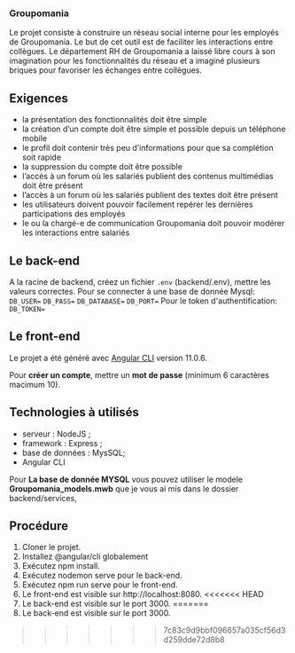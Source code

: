 ### Groupomania

Le projet consiste à construire un réseau social interne pour les employés de Groupomania. Le but de cet outil est de faciliter les interactions entre collègues. Le département RH de Groupomania a laissé libre cours à son imagination pour les fonctionnalités du réseau et a imaginé plusieurs briques pour favoriser les échanges entre collègues.

## Exigences

* la présentation des fonctionnalités doit être simple
* la création d’un compte doit être simple et possible depuis un téléphone mobile
* le profil doit contenir très peu d’informations pour que sa complétion soit rapide
* la suppression du compte doit être possible
* l’accès à un forum où les salariés publient des contenus multimédias doit être présent
* l’accès à un forum où les salariés publient des textes doit être présent
* les utilisateurs doivent pouvoir facilement repérer les dernières participations des employés
* le ou la chargé-e de communication Groupomania doit pouvoir modérer les interactions entre salariés


## Le back-end

A la racine de backend, créez un fichier `.env` (backend/.env), mettre les valeurs correctes.
Pour se connecter à une base de donnée Mysql:
`DB_USER=`
`DB_PASS=`
`DB_DATABASE=`
`DB_PORT=`
Pour le token d'authentification:
`DB_TOKEN=`


## Le front-end

Le projet a été généré avec [Angular CLI](https://github.com/angular/angular-cli) version 11.0.6.


Pour **créer un compte**, mettre un **mot de passe** (minimum 6 caractères macimum 10).


## Technologies à utilisés

* serveur : NodeJS ;
* framework : Express ;
* base de données : MysSQL;
* Angular CLI

Pour **La base de donnée MYSQL** vous pouvez utiliser le modele **Groupomania_models.mwb** que je vous ai mis dans le dossier backend/services,

## Procédure

1. Cloner le projet.
2. Installez @angular/cli globalement 
3. Exécutez npm install.
4. Exécutez nodemon serve pour le back-end.
5. Exécutez npm run serve pour le front-end.
6. Le front-end est visible sur http://localhost:8080.
<<<<<<< HEAD
7. Le back-end est visible sur le port 3000.
=======
7. Le back-end est visible sur le port 3000.
>>>>>>> 7c83c9d9bbf096657a035cf56d3d259dde72d8b8

